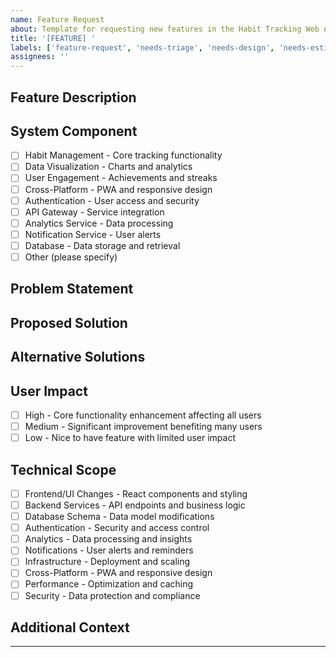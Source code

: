 ```yaml
---
name: Feature Request
about: Template for requesting new features in the Habit Tracking Web Application
title: '[FEATURE] '
labels: ['feature-request', 'needs-triage', 'needs-design', 'needs-estimation']
assignees: ''
---
```


## Feature Description
<!--
Provide a clear and concise description of the feature with specific use cases.
Be as detailed as possible to help the team understand your request.
-->

## System Component
<!--
Select the primary system component this feature relates to.
-->
- [ ] Habit Management - Core tracking functionality
- [ ] Data Visualization - Charts and analytics
- [ ] User Engagement - Achievements and streaks
- [ ] Cross-Platform - PWA and responsive design
- [ ] Authentication - User access and security
- [ ] API Gateway - Service integration
- [ ] Analytics Service - Data processing
- [ ] Notification Service - User alerts
- [ ] Database - Data storage and retrieval
- [ ] Other (please specify)

## Problem Statement
<!--
Provide a detailed description of the problem this feature would solve.
Include current limitations and user impact.
-->

## Proposed Solution
<!--
Provide a comprehensive description of how you envision this feature working.
Include expected behavior and any specific requirements.
-->

## Alternative Solutions
<!--
Optional: Describe any alternative solutions or features you've considered.
-->

## User Impact
<!--
Select the expected impact level of this feature on users.
-->
- [ ] High - Core functionality enhancement affecting all users
- [ ] Medium - Significant improvement benefiting many users
- [ ] Low - Nice to have feature with limited user impact

## Technical Scope
<!--
Select all areas that would be impacted by this feature.
-->
- [ ] Frontend/UI Changes - React components and styling
- [ ] Backend Services - API endpoints and business logic
- [ ] Database Schema - Data model modifications
- [ ] Authentication - Security and access control
- [ ] Analytics - Data processing and insights
- [ ] Notifications - User alerts and reminders
- [ ] Infrastructure - Deployment and scaling
- [ ] Cross-Platform - PWA and responsive design
- [ ] Performance - Optimization and caching
- [ ] Security - Data protection and compliance

## Additional Context
<!--
Optional: Add any additional context, screenshots, mockups, or examples that help explain your feature request.
-->

---
<!-- 
Before submitting, please ensure:
1. You've clearly described the problem being solved
2. You've outlined specific use cases
3. You've considered the technical impact
4. You've provided any relevant examples or mockups
-->